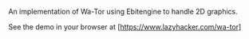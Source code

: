 An implementation of Wa-Tor using Ebitengine to handle 2D graphics.

See the demo in your browser at [https://www.lazyhacker.com/wa-tor]
